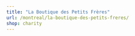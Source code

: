 ```yaml
---
title: "La Boutique des Petits Frères"
url: /montreal/la-boutique-des-petits-freres/
shop: charity
---
```

